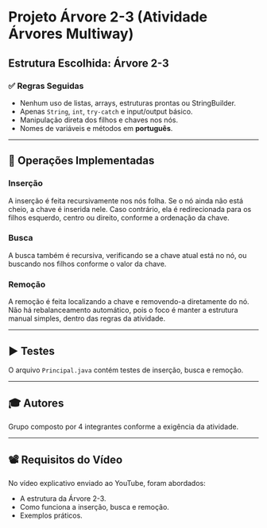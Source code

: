# Projeto Árvore 2-3 (Atividade Árvores Multiway)

## Estrutura Escolhida: Árvore 2-3

### ✅ Regras Seguidas
- Nenhum uso de listas, arrays, estruturas prontas ou StringBuilder.
- Apenas `String`, `int`, `try-catch` e input/output básico.
- Manipulação direta dos filhos e chaves nos nós.
- Nomes de variáveis e métodos em **português**.

---

## 📌 Operações Implementadas

### Inserção
A inserção é feita recursivamente nos nós folha. Se o nó ainda não está cheio, a chave é inserida nele. Caso contrário, ela é redirecionada para os filhos esquerdo, centro ou direito, conforme a ordenação da chave.

### Busca
A busca também é recursiva, verificando se a chave atual está no nó, ou buscando nos filhos conforme o valor da chave.

### Remoção
A remoção é feita localizando a chave e removendo-a diretamente do nó. Não há rebalanceamento automático, pois o foco é manter a estrutura manual simples, dentro das regras da atividade.

---

## ▶ Testes

O arquivo `Principal.java` contém testes de inserção, busca e remoção.

---

## 🎓 Autores
Grupo composto por 4 integrantes conforme a exigência da atividade.

---

## 📽 Requisitos do Vídeo
No vídeo explicativo enviado ao YouTube, foram abordados:
- A estrutura da Árvore 2-3.
- Como funciona a inserção, busca e remoção.
- Exemplos práticos.

